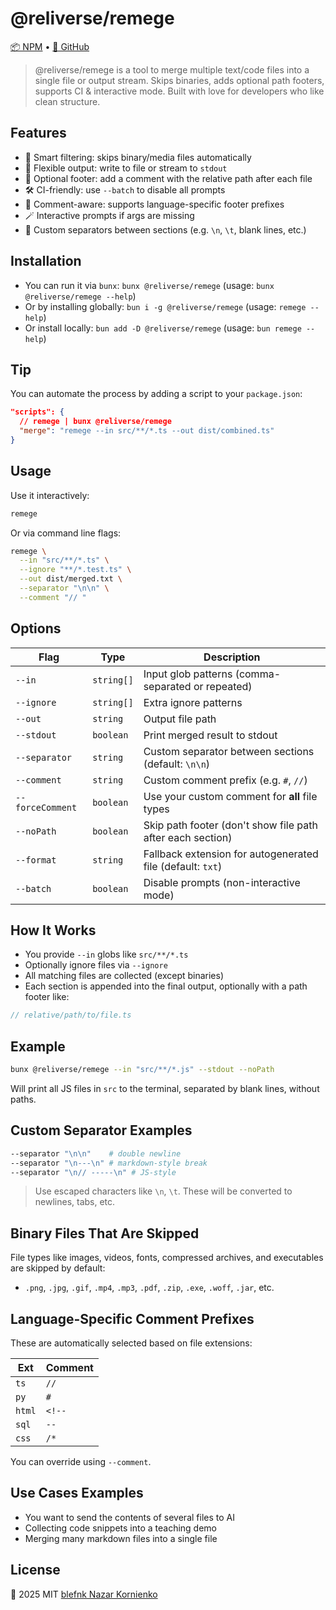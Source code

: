 # @reliverse/remege

[📦 NPM](https://npmjs.com/package/@reliverse/remege) • [🌌 GitHub](https://github.com/reliverse/remege)

> @reliverse/remege is a tool to merge multiple text/code files into a single file or output stream. Skips binaries, adds optional path footers, supports CI & interactive mode. Built with love for developers who like clean structure.

## Features

- 🧠 Smart filtering: skips binary/media files automatically
- 🧩 Flexible output: write to file or stream to `stdout`
- 💬 Optional footer: add a comment with the relative path after each file
- 🛠️ CI-friendly: use `--batch` to disable all prompts
- 📜 Comment-aware: supports language-specific footer prefixes
- 🪄 Interactive prompts if args are missing
- 🔁 Custom separators between sections (e.g. `\n`, `\t`, blank lines, etc.)

## Installation

- You can run it via `bunx`: `bunx @reliverse/remege` (usage: `bunx @reliverse/remege --help`)
- Or by installing globally: `bun i -g @reliverse/remege` (usage: `remege --help`)
- Or install locally: `bun add -D @reliverse/remege` (usage: `bun remege --help`)

## Tip

You can automate the process by adding a script to your `package.json`:

```json
"scripts": {
  // remege | bunx @reliverse/remege
  "merge": "remege --in src/**/*.ts --out dist/combined.ts"
}
```

## Usage

Use it interactively:

```bash
remege
```

Or via command line flags:

```bash
remege \
  --in "src/**/*.ts" \
  --ignore "**/*.test.ts" \
  --out dist/merged.txt \
  --separator "\n\n" \
  --comment "// "
```

## Options

| Flag              | Type      | Description |
|------------------|-----------|-------------|
| `--in`            | `string[]` | Input glob patterns (comma-separated or repeated) |
| `--ignore`        | `string[]` | Extra ignore patterns |
| `--out`           | `string`   | Output file path |
| `--stdout`        | `boolean`  | Print merged result to stdout |
| `--separator`     | `string`   | Custom separator between sections (default: `\n\n`) |
| `--comment`       | `string`   | Custom comment prefix (e.g. `#`, `//`) |
| `--forceComment`  | `boolean`  | Use your custom comment for **all** file types |
| `--noPath`        | `boolean`  | Skip path footer (don't show file path after each section) |
| `--format`        | `string`   | Fallback extension for autogenerated file (default: `txt`) |
| `--batch`         | `boolean`  | Disable prompts (non-interactive mode) |

## How It Works

- You provide `--in` globs like `src/**/*.ts`
- Optionally ignore files via `--ignore`
- All matching files are collected (except binaries)
- Each section is appended into the final output, optionally with a path footer like:

```ts
// relative/path/to/file.ts
```

## Example

```bash
bunx @reliverse/remege --in "src/**/*.js" --stdout --noPath
```

Will print all JS files in `src` to the terminal, separated by blank lines, without paths.

## Custom Separator Examples

```bash
--separator "\n\n"    # double newline
--separator "\n---\n" # markdown-style break
--separator "\n// -----\n" # JS-style
```

> Use escaped characters like `\n`, `\t`. These will be converted to newlines, tabs, etc.

## Binary Files That Are Skipped

File types like images, videos, fonts, compressed archives, and executables are skipped by default:

- `.png`, `.jpg`, `.gif`, `.mp4`, `.mp3`, `.pdf`, `.zip`, `.exe`, `.woff`, `.jar`, etc.

## Language-Specific Comment Prefixes

These are automatically selected based on file extensions:

| Ext   | Comment |
|-------|---------|
| `ts`  | `//`   |
| `py`  | `#`    |
| `html`| `<!--` |
| `sql` | `--`   |
| `css` | `/*`   |

You can override using `--comment`.

## Use Cases Examples

- You want to send the contents of several files to AI
- Collecting code snippets into a teaching demo
- Merging many markdown files into a single file

## License

💖 2025 MIT [blefnk Nazar Kornienko](https://github.com/blefnk)
